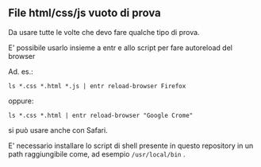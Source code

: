 File html/css/js vuoto di prova
-------------------------------

Da usare tutte le volte che devo fare qualche tipo di prova.

E' possibile usarlo insieme a entr e allo script per fare autoreload del browser

Ad. es.:


    ls *.css *.html *.js | entr reload-browser Firefox


oppure:

    ls *.css *.html | entr reload-browser "Google Crome"

si può usare anche con Safari.

E' necessario installare lo script di shell presente in questo repository in un path raggiungibile come, ad esempio `/usr/local/bin` .